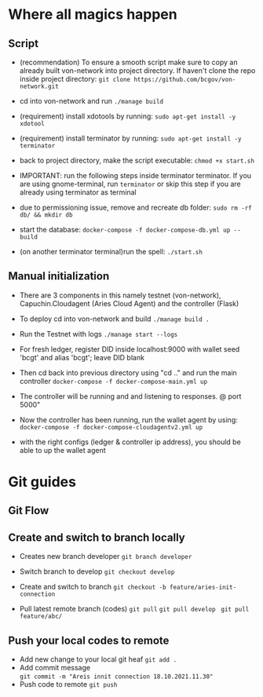 # Where all magics happen
## Script
- (recommendation) To ensure a smooth script make sure to copy an already built von-network into project directory. If haven't clone the repo inside project directory:
```git clone https://github.com/bcgov/von-network.git```
- cd into von-network and run
```./manage build```
- (requirement) install xdotools by running:
```sudo apt-get install -y xdotool```
- (requirement) install terminator by running:
```sudo apt-get install -y terminator```
- back to project directory, make the script executable:
```chmod +x start.sh```

- IMPORTANT: run the following steps inside terminator terminator. If you are using gnome-terminal, run ```terminator``` or skip this step if you are already using terminator as terminal

- due to permissioning issue, remove and recreate db folder:
```sudo rm -rf db/ && mkdir db```

- start the database:
```docker-compose -f docker-compose-db.yml up --build```

- (on another terminator terminal)run the spell:
```./start.sh```

## Manual initialization
- There are 3 components in this namely testnet (von-network), Capuchin.Cloudagent (Aries Cloud Agent) and the controller (Flask)

- To deploy cd into von-network and build
``` ./manage build . ```
- Run the Testnet with logs
``` ./manage start --logs ```

- For fresh ledger, register DID inside localhost:9000 with wallet seed 'bcgt' and alias 'bcgt'; leave DID blank

- Then cd back into previous directory using "cd .." and run the main controller
``` docker-compose -f docker-compose-main.yml up ```

- The controller will be running and and listening to responses. @ port 5000"

- Now the controller has been running, run the wallet agent by using:
``` docker-compose -f docker-compose-cloudagentv2.yml up ```

- with the right configs (ledger & controller ip address), you should be able to up the wallet agent 


# Git guides

## Git Flow

## Create and switch to branch locally

- Creates new branch developer
 ``` git branch developer ```
- Switch branch to develop
``` git checkout develop ```
- Create and switch to branch
``` git checkout -b feature/aries-init-connection ```

- Pull latest remote branch (codes)
 ``` git pull ```
 ``` git pull develop ```
 ``` git pull feature/abc/```

## Push your local codes to remote
- Add new change to your local git heaf
``` git add . ``` 
- Add commit message  
``` git commit -m "Areis innit connection 18.10.2021.11.30" ``` 
- Push code to remote
``` git push ```


